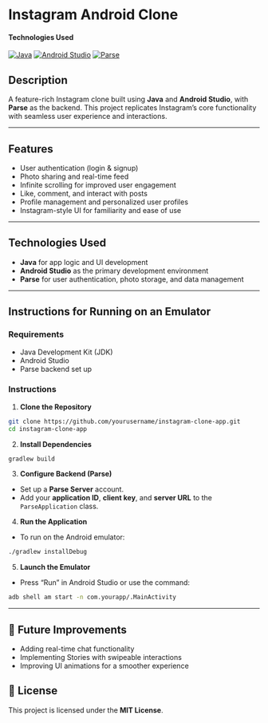 # Instagram Android Clone


<div>
<h4>Technologies Used</h4>
  <a href="#"><img alt="Java" src="https://img.shields.io/badge/Java-AndroidStudio-green?logo=java"></a>
  <a href="#"><img alt="Android Studio" src="https://img.shields.io/badge/Android%20Studio-2024.1.1-blue?logo=androidstudio"></a>
  <a href="#"><img alt="Parse" src="https://img.shields.io/badge/Parse-Backend-blue"></a>
</div>

## Description

A feature-rich Instagram clone built using **Java** and **Android Studio**, with **Parse** as the backend. This project replicates Instagram’s core functionality with seamless user experience and interactions.

---

## Features

- User authentication (login & signup)
- Photo sharing and real-time feed
- Infinite scrolling for improved user engagement
- Like, comment, and interact with posts
- Profile management and personalized user profiles
- Instagram-style UI for familiarity and ease of use

---

## Technologies Used

- **Java** for app logic and UI development
- **Android Studio** as the primary development environment
- **Parse** for user authentication, photo storage, and data management

---


## Instructions for Running on an Emulator

### Requirements
- Java Development Kit (JDK)
- Android Studio
- Parse backend set up

### Instructions

1. **Clone the Repository**
```bash
git clone https://github.com/yourusername/instagram-clone-app.git
cd instagram-clone-app
```

2. **Install Dependencies**
```bash
gradlew build
```

3. **Configure Backend (Parse)**
- Set up a **Parse Server** account.
- Add your **application ID**, **client key**, and **server URL** to the `ParseApplication` class.

4. **Run the Application**

- To run on the Android emulator:
```bash
./gradlew installDebug
```

5. **Launch the Emulator**

- Press “Run” in Android Studio or use the command:
```bash
adb shell am start -n com.yourapp/.MainActivity
```

---

## 🚀 Future Improvements
- Adding real-time chat functionality
- Implementing Stories with swipeable interactions
- Improving UI animations for a smoother experience



## 📜 License
This project is licensed under the **MIT License**.
